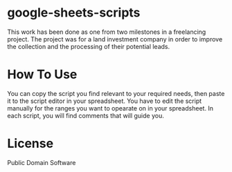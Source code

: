 # google-sheets-scripts
This work has been done as one from two milestones in a freelancing project. The project was for a land investment company in order to improve the collection and the processing of their potential leads.

# How To Use
You can copy the script you find relevant to your required needs, then paste it to the script editor in your spreadsheet.
You have to edit the script manually for the ranges you want to opearate on in your spreadsheet. In each script, you will find comments that will guide you.

# License
Public Domain Software